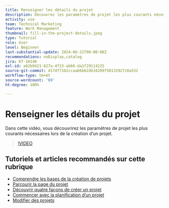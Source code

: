 ```yaml
---
title: Renseigner les détails du projet
description: Découvrez les paramètres de projet les plus courants nécessaires lors de la création d’un projet.
activity: use
team: Technical Marketing
feature: Work Management
thumbnail: fill-in-the-project-details.jpeg
type: Tutorial
role: User
level: Beginner
last-substantial-update: 2024-06-21T00:00:00Z
recommendations: noDisplay,catalog
jira: KT-10140
exl-id: a62b9421-627a-4f23-ab66-da1f29114225
source-git-commit: d17df7162ccaab6b62db34209f50131927c0a532
workflow-type: tm+mt
source-wordcount: '69'
ht-degree: 100%

---
```


# Renseigner les détails du projet

Dans cette vidéo, vous découvrirez les paramètres de projet les plus courants nécessaires lors de la création d’un projet.

>[!VIDEO](https://video.tv.adobe.com/v/3430410/?quality=12&learn=on&enablevpops)


## Tutoriels et articles recommandés sur cette rubrique

* [Comprendre les bases de la création de projets](/help/manage-work/projects/understand-basic-project-creation.md)
* [Parcourir la page du projet](/help/manage-work/projects/navigate-the-project-page.md)
* [Découvrir quatre façons de créer un projet](/help/manage-work/projects/understand-other-ways-to-create-projects.md)
* [Commencer avec la planification d’un projet](/help/manage-work/projects/getting-started-plan-a-project.md)
* [Modifier des projets](https://experienceleague.adobe.com/fr/docs/workfront/using/manage-work/projects/manage-projects/edit-projects)
